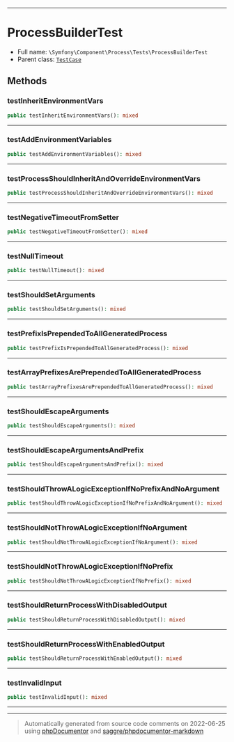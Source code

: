 ***

# ProcessBuilderTest





* Full name: `\Symfony\Component\Process\Tests\ProcessBuilderTest`
* Parent class: [`TestCase`](../../../../PHPUnit/Framework/TestCase.md)




## Methods


### testInheritEnvironmentVars



```php
public testInheritEnvironmentVars(): mixed
```











***

### testAddEnvironmentVariables



```php
public testAddEnvironmentVariables(): mixed
```











***

### testProcessShouldInheritAndOverrideEnvironmentVars



```php
public testProcessShouldInheritAndOverrideEnvironmentVars(): mixed
```











***

### testNegativeTimeoutFromSetter



```php
public testNegativeTimeoutFromSetter(): mixed
```











***

### testNullTimeout



```php
public testNullTimeout(): mixed
```











***

### testShouldSetArguments



```php
public testShouldSetArguments(): mixed
```











***

### testPrefixIsPrependedToAllGeneratedProcess



```php
public testPrefixIsPrependedToAllGeneratedProcess(): mixed
```











***

### testArrayPrefixesArePrependedToAllGeneratedProcess



```php
public testArrayPrefixesArePrependedToAllGeneratedProcess(): mixed
```











***

### testShouldEscapeArguments



```php
public testShouldEscapeArguments(): mixed
```











***

### testShouldEscapeArgumentsAndPrefix



```php
public testShouldEscapeArgumentsAndPrefix(): mixed
```











***

### testShouldThrowALogicExceptionIfNoPrefixAndNoArgument



```php
public testShouldThrowALogicExceptionIfNoPrefixAndNoArgument(): mixed
```











***

### testShouldNotThrowALogicExceptionIfNoArgument



```php
public testShouldNotThrowALogicExceptionIfNoArgument(): mixed
```











***

### testShouldNotThrowALogicExceptionIfNoPrefix



```php
public testShouldNotThrowALogicExceptionIfNoPrefix(): mixed
```











***

### testShouldReturnProcessWithDisabledOutput



```php
public testShouldReturnProcessWithDisabledOutput(): mixed
```











***

### testShouldReturnProcessWithEnabledOutput



```php
public testShouldReturnProcessWithEnabledOutput(): mixed
```











***

### testInvalidInput



```php
public testInvalidInput(): mixed
```











***


***
> Automatically generated from source code comments on 2022-06-25 using [phpDocumentor](http://www.phpdoc.org/) and [saggre/phpdocumentor-markdown](https://github.com/Saggre/phpDocumentor-markdown)
